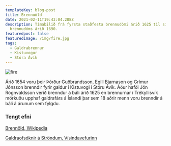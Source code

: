 ```yaml
---
templateKey: blog-post
title: Brennuöld
date: 2021-02-11T19:43:04.288Z
description: Tímabilið frá fyrsta staðfesta brennudómi árið 1625 til síðasta
  brennudóms árið 1690.
featuredpost: false
featuredimage: /img/fire.jpg
tags:
  - Galdrabrennur
  - Kistuvogur
  - Stóra Ávík
---
```

![fire](/img/fire.jpg)

Árið 1654 voru þeir Þórður Guðbrandsson, Egill Bjarnason og Grímur Jónsson brenndir fyrir galdur í Kistuvogi í Stóru Ávík. Áður hafði Jón Rögnvaldsson verið brenndur á báli árið 1625 en brennurnar í Trékyllisvík mörkuðu upphaf galdrafárs á Íslandi þar sem 18 aðrir menn voru brenndir á báli á árunum sem fylgdu.

### Tengt efni

[Brennöld, Wikipedia](https://is.wikipedia.org/wiki/Brennu%C3%B6ld>)

[Galdraofsóknir á Ströndum, Vísindavefurinn](https://www.visindavefur.is/svar.php?id=4357)